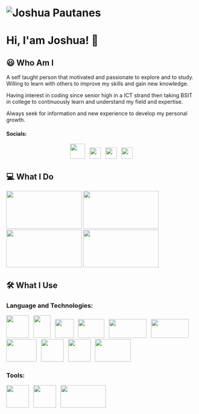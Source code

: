 
# ![Joshua Pautanes](https://raw.githubusercontent.com/joshuap16/joshuap16/main/icon-images/heading.jpg)

# Hi, I'am Joshua! 👋



## 😃 Who Am I
A self taught person that motivated and passionate to explore and to study.
Willing to learn with others to improve my skills and gain new knowledge. 

Having interest in coding since senior high in a ICT strand then taking BSIT in college to
continuously learn and understand my field and expertise. 

Always seek for information and new experience to develop my personal growth.

#### Socials:
<p align='center'>
<a href="https://www.facebook.com/joshjoshuap1/"><img height="40" src="https://raw.githubusercontent.com/joshuap16/joshuap16/main/icon-images/Facebook-logo.png"></a>&nbsp;&nbsp;
<a href="https://www.instagram.com/joshjoshuap_/"><img height="30" src="https://raw.githubusercontent.com/joshuap16/joshuap16/main/icon-images/instagram.png"></a>&nbsp;&nbsp;
<a href="https://twitter.com/JoshJoshuaP_"><img height="30" src="https://raw.githubusercontent.com/joshuap16/joshuap16/main/icon-images/twitter.png"></a>&nbsp;&nbsp;
<a href="https://www.linkedin.com/in/joshuapautanes/"><img height="30" src="https://raw.githubusercontent.com/joshuap16/joshuap16/main/icon-images/174857.png"></a>
</p>

## 💻 What I Do
<img height="100" width="200" src="https://github.com/joshuap16/joshuap16/blob/main/icon-images/web-design.jpg?raw=true"> 

<img height="100" width="200" src="https://github.com/joshuap16/joshuap16/blob/main/icon-images/web-dev.png?raw=true">  

<img height="100" width="200" src="https://github.com/joshuap16/joshuap16/blob/main/icon-images/frontend.png?raw=true">

<img height="100" width="200" src="https://github.com/joshuap16/joshuap16/blob/main/icon-images/backend.png?raw=true">


## 🛠 What I Use
### Language and Technologies:
<p>
<img height="60" width="60" src="https://raw.githubusercontent.com/joshuap16/joshuap16/main/icon-images/html.png">&nbsp;&nbsp;
  <img height="60" width="45" src="https://github.com/joshuap16/joshuap16/blob/main/icon-images/css.png?raw=true">&nbsp;&nbsp;
  <img height="50" width="50" src="https://github.com/joshuap16/joshuap16/blob/main/icon-images/javascript.png?raw=true">&nbsp;&nbsp;
  <img height="50" width="70" src="https://github.com/joshuap16/joshuap16/blob/main/icon-images/php.png?raw=true">&nbsp;&nbsp;
  <img height="50" width="100" src="https://github.com/joshuap16/joshuap16/blob/main/icon-images/nodejs.png?raw=true">&nbsp;&nbsp;
  <img height="50" width="100" src="https://github.com/joshuap16/joshuap16/blob/main/icon-images/express.png?raw=true">&nbsp;&nbsp;
  <img height="60" width="80" src="https://github.com/joshuap16/joshuap16/blob/main/icon-images/react.png?raw=true">&nbsp;&nbsp;
  <img height="60" width="60" src="https://github.com/joshuap16/joshuap16/blob/main/icon-images/laravel.png?raw=true">&nbsp;&nbsp;
  <img height="60" width="60" src="https://github.com/joshuap16/joshuap16/blob/main/icon-images/mongodb.png?raw=true">&nbsp;&nbsp;
  <img height="60" width="95" src="https://github.com/joshuap16/joshuap16/blob/main/icon-images/mysql.png?raw=true">
</p>

### Tools:
<p>
  <img height="60" width="60" src="https://github.com/joshuap16/joshuap16/blob/main/icon-images/vscode.png?raw=true">&nbsp;&nbsp;
  <img height="60" width="60" src="https://github.com/joshuap16/joshuap16/blob/main/icon-images/bash.png?raw=true">&nbsp;&nbsp;
  <img height="60" width="120" src="https://github.com/joshuap16/joshuap16/blob/main/icon-images/git.png?raw=true">
</p>
